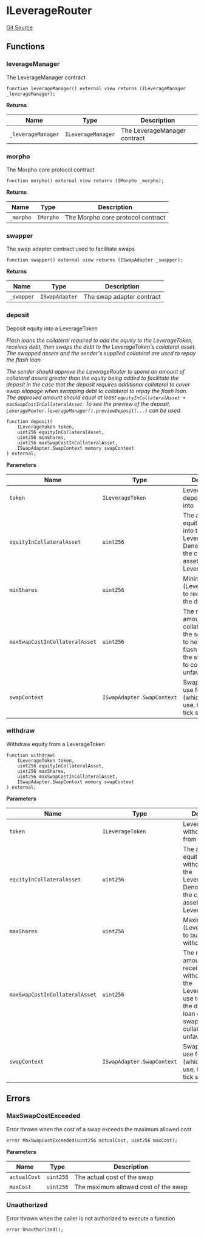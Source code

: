 # ILeverageRouter
[Git Source](https://github.com/seamless-protocol/ilm-v2/blob/002c85336929e7b2f8b2193e3cb727fe9cf4b9e6/src/interfaces/periphery/ILeverageRouter.sol)


## Functions
### leverageManager

The LeverageManager contract


```solidity
function leverageManager() external view returns (ILeverageManager _leverageManager);
```
**Returns**

|Name|Type|Description|
|----|----|-----------|
|`_leverageManager`|`ILeverageManager`|The LeverageManager contract|


### morpho

The Morpho core protocol contract


```solidity
function morpho() external view returns (IMorpho _morpho);
```
**Returns**

|Name|Type|Description|
|----|----|-----------|
|`_morpho`|`IMorpho`|The Morpho core protocol contract|


### swapper

The swap adapter contract used to facilitate swaps


```solidity
function swapper() external view returns (ISwapAdapter _swapper);
```
**Returns**

|Name|Type|Description|
|----|----|-----------|
|`_swapper`|`ISwapAdapter`|The swap adapter contract|


### deposit

Deposit equity into a LeverageToken

*Flash loans the collateral required to add the equity to the LeverageToken, receives debt, then swaps the debt to the
LeverageToken's collateral asset. The swapped assets and the sender's supplied collateral are used to repay the flash loan*

*The sender should approve the LeverageRouter to spend an amount of collateral assets greater than the equity being added
to facilitate the deposit in the case that the deposit requires additional collateral to cover swap slippage when swapping
debt to collateral to repay the flash loan. The approved amount should equal at least `equityInCollateralAsset + maxSwapCostInCollateralAsset`.
To see the preview of the deposit, `LeverageRouter.leverageManager().previewDeposit(...)` can be used.*


```solidity
function deposit(
    ILeverageToken token,
    uint256 equityInCollateralAsset,
    uint256 minShares,
    uint256 maxSwapCostInCollateralAsset,
    ISwapAdapter.SwapContext memory swapContext
) external;
```
**Parameters**

|Name|Type|Description|
|----|----|-----------|
|`token`|`ILeverageToken`|LeverageToken to deposit equity into|
|`equityInCollateralAsset`|`uint256`|The amount of equity to deposit into the LeverageToken. Denominated in the collateral asset of the LeverageToken|
|`minShares`|`uint256`|Minimum shares (LeverageTokens) to receive from the deposit|
|`maxSwapCostInCollateralAsset`|`uint256`|The maximum amount of collateral from the sender to use to help repay the flash loan due to the swap of debt to collateral being unfavorable|
|`swapContext`|`ISwapAdapter.SwapContext`|Swap context to use for the swap (which DEX to use, the route, tick spacing, etc.)|


### withdraw

Withdraw equity from a LeverageToken


```solidity
function withdraw(
    ILeverageToken token,
    uint256 equityInCollateralAsset,
    uint256 maxShares,
    uint256 maxSwapCostInCollateralAsset,
    ISwapAdapter.SwapContext memory swapContext
) external;
```
**Parameters**

|Name|Type|Description|
|----|----|-----------|
|`token`|`ILeverageToken`|LeverageToken to withdraw equity from|
|`equityInCollateralAsset`|`uint256`|The amount of equity to withdraw from the LeverageToken. Denominated in the collateral asset of the LeverageToken|
|`maxShares`|`uint256`|Maximum shares (LeverageTokens) to burn for the withdrawal|
|`maxSwapCostInCollateralAsset`|`uint256`|The maximum amount of equity received from the withdrawal from the LeverageToken to use to help repay the debt flash loan due to the swap of debt to collateral being unfavorable|
|`swapContext`|`ISwapAdapter.SwapContext`|Swap context to use for the swap (which DEX to use, the route, tick spacing, etc.)|


## Errors
### MaxSwapCostExceeded
Error thrown when the cost of a swap exceeds the maximum allowed cost


```solidity
error MaxSwapCostExceeded(uint256 actualCost, uint256 maxCost);
```

**Parameters**

|Name|Type|Description|
|----|----|-----------|
|`actualCost`|`uint256`|The actual cost of the swap|
|`maxCost`|`uint256`|The maximum allowed cost of the swap|

### Unauthorized
Error thrown when the caller is not authorized to execute a function


```solidity
error Unauthorized();
```

